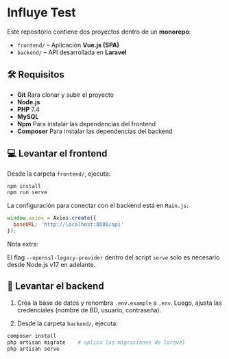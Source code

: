 # Influye Test

Este repositorio contiene dos proyectos dentro de un **monorepo**:

- `frontend/` – Aplicación **Vue.js (SPA)**  
- `backend/` – API desarrollada en **Laravel**

## 🛠️ Requisitos

* **Git** Rara clonar y subir el proyecto
* **Node.js**
* **PHP** 7.4
* **MySQL**
* **Npm** Para instalar las dependencias del frontend
* **Composer** Para instalar las dependencias del backend

## 💻 Levantar el frontend

Desde la carpeta `frontend/`, ejecuta:
   
```bash
npm install
npm run serve
```

La configuración para conectar con el backend está en `Main.js`:

```js
window.axios = Axios.create({
  baseURL: 'http://localhost:8000/api'
});
```

Nota extra:

El flag `--openssl-legacy-provider` dentro del script `serve` solo es necesario desde Node.js v17 en adelante.

## 💽 Levantar el backend

1. Crea la base de datos y renombra `.env.example` a `.env`.
   Luego, ajusta las credenciales (nombre de BD, usuario, contraseña).

2. Desde la carpeta `backend/`, ejecuta:

```bash
composer install
php artisan migrate    # aplica las migraciones de laravel
php artisan serve     
```
